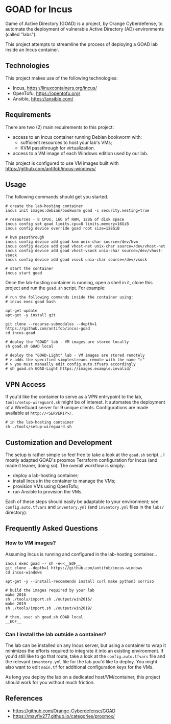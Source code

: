 # GOAD for Incus

Game of Active Directory (GOAD) is a project, by Orange Cyberdefense, to
automate the deployment of vulnerable Active Directory (AD) environments
(called "labs").

This project attempts to streamline the process of deploying a GOAD lab
inside an Incus container.


## Technologies

This project makes use of the following technologies:

- Incus, https://linuxcontainers.org/incus/
- OpenTofu, https://opentofu.org/
- Ansible, https://ansible.com/


## Requirements

There are two (2) main requirements to this project:

- access to an Incus container running Debian bookworm with:
  - sufficient resources to host your lab's VMs;
  - KVM passthrough for virtualization.
- access to a VM image of each Windows edition used by our lab.

This project is configured to use VM images built with
https://github.com/antifob/incus-windows/


## Usage

The following commands should get you started.

```
# create the lab-hosting container
incus init images:debian/bookworm goad -c security.nesting=true

# resources - 8 CPUs, 16G of RAM, 128G of disk space
incus config set goad limits.cpu=8 limits.memory=16GiB
incus config device override goad root size=128GiB

# kvm passthrough
incus config device add goad kvm unix-char source=/dev/kvm
incus config device add goad vhost-net unix-char source=/dev/vhost-net
incus config device add goad vhost-vsock unix-char source=/dev/vhost-vsock
incus config device add goad vsock unix-char source=/dev/vsock

# start the container
incus start goad
```

Once the lab-hosting container is running, open a shell in it, clone
this project and run the `goad.sh` script.
For example:

```
# run the following commands inside the container using:
# incus exec goad bash

apt-get update
apt-get -y install git

git clone --recurse-submodules --depth=1 https://github.com/antifob/incus-goad
cd incus-goad

# deploy the "GOAD" lab - VM images are stored locally
sh goad.sh GOAD local

# deploy the "GOAD-Light" lab - VM images are stored remotely
# > adds the specified simplestreams remote with the name "r"
# > you must manually edit config.auto.tfvars accordingly
# sh goad.sh GOAD-Light https://images.example.invalid/
```


## VPN Access

If you'd like the container to serve as a VPN entrypoint to the lab,
`tools/setup-wireguard.sh` might be of interest. It automates the
deployment of a WireGuard server for 9 unique clients. Configurations
are made available at `http://<SERVERIP>/`.

```
# in the lab-hosting container
sh ./tools/setup-wireguard.sh
```


## Customization and Development

The setup is rather simple so feel free to take a look at the `goad.sh`
script... I mostly adapted GOAD's proxmox Terraform configuration for
Incus (and made it leaner, doing so). The overall workflow is simply:

- deploy a lab-hosting container;
- install Incus in the container to manage the VMs;
- provision VMs using OpenTofu;
- run Ansible to provision the VMs.

Each of these steps should easily be adaptable to your environment; see
`config.auto.tfvars` and `inventory.yml` (and `inventory.yml` files in
the `labs/` directory).


## Frequently Asked Questions

### How to VM images?

Assuming Incus is running and configured in the lab-hosting container...

```
incus exec goad -- sh -e<<__EOF__
git clone --depth=1 https://github.com/antifob/incus-windows
cd incus-windows

apt-get -y --install-recommends install curl make python3 xorriso

# build the images required by your lab
make 2016
sh ./tools/import.sh ./output/win2016/
make 2019
sh ./tools/import.sh ./output/win2019/

# then, use: sh goad.sh GOAD local
__EOF__
```

### Can I install the lab outside a container?

The lab can be installed on any Incus server, but using a container to
wrap it minimizes the efforts required to integrate it into an existing
environment. If you'd still like to go that route, take a look at the
`config.auto.tfvars` file and the relevant `inventory.yml` file for the
lab you'd like to deploy. You might also want to edit `main.tf` for
additional configuration keys for the VMs.

As long you deploy the lab on a dedicated host/VM/container, this
project should work for you without much friction.


## References

- https://github.com/Orange-Cyberdefense/GOAD
- https://mayfly277.github.io/categories/proxmox/
